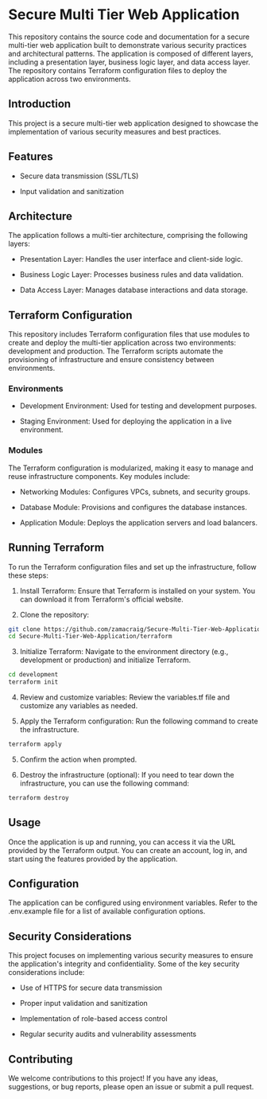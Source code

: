 # Secure Multi Tier Web Application
This repository contains the source code and documentation for a secure multi-tier web application built to demonstrate various security practices and architectural patterns. The application is composed of different layers, including a presentation layer, business logic layer, and data access layer. The repository contains Terraform configuration files to deploy the application across two environments.

## Introduction
This project is a secure multi-tier web application designed to showcase the implementation of various security measures and best practices. 

## Features
- Secure data transmission (SSL/TLS)

- Input validation and sanitization

## Architecture
The application follows a multi-tier architecture, comprising the following layers:

- Presentation Layer: Handles the user interface and client-side logic.

- Business Logic Layer: Processes business rules and data validation.

- Data Access Layer: Manages database interactions and data storage.


## Terraform Configuration
This repository includes Terraform configuration files that use modules to create and deploy the multi-tier application across two environments: development and production. The Terraform scripts automate the provisioning of infrastructure and ensure consistency between environments.

### Environments
- Development Environment: Used for testing and development purposes.

- Staging Environment: Used for deploying the application in a live environment.

### Modules
The Terraform configuration is modularized, making it easy to manage and reuse infrastructure components. Key modules include:

- Networking Modules: Configures VPCs, subnets, and security groups.

- Database Module: Provisions and configures the database instances.

- Application Module: Deploys the application servers and load balancers.

## Running Terraform
To run the Terraform configuration files and set up the infrastructure, follow these steps:

1. Install Terraform: Ensure that Terraform is installed on your system. You can download it from Terraform's official website.

2. Clone the repository:

```bash
git clone https://github.com/zamacraig/Secure-Multi-Tier-Web-Application.git
cd Secure-Multi-Tier-Web-Application/terraform
```

3. Initialize Terraform: Navigate to the environment directory (e.g., development or production) and initialize Terraform.

```bash
cd development
terraform init
```

4. Review and customize variables: Review the variables.tf file and customize any variables as needed.

5. Apply the Terraform configuration: Run the following command to create the infrastructure.

```bash
terraform apply
```

5. Confirm the action when prompted.

6. Destroy the infrastructure (optional): If you need to tear down the infrastructure, you can use the following command:

```bash
terraform destroy
```

## Usage
Once the application is up and running, you can access it via the URL provided by the Terraform output. You can create an account, log in, and start using the features provided by the application.

## Configuration
The application can be configured using environment variables. Refer to the .env.example file for a list of available configuration options.

## Security Considerations
This project focuses on implementing various security measures to ensure the application's integrity and confidentiality. Some of the key security considerations include:

- Use of HTTPS for secure data transmission

- Proper input validation and sanitization

- Implementation of role-based access control

- Regular security audits and vulnerability assessments

## Contributing
We welcome contributions to this project! If you have any ideas, suggestions, or bug reports, please open an issue or submit a pull request.
